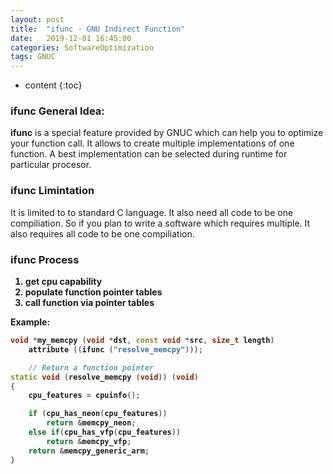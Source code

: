 ```yaml
---
layout: post
title:  "ifunc - GNU Indirect Function"
date:   2019-12-01 16:45:00
categories: SoftwareOptimization
tags: GNUC
---
```

* content
{:toc}

### <strong>ifunc General Idea:</strong>
<strong>ifunc</strong> is a special feature provided by GNUC which can help you to optimize your function call. 
It allows to create multiple implementations of one function. A best implementation can be selected during runtime for particular procesor.

### <strong>ifunc Limintation</strong>
It is limited to to standard C language. It also need all code to be one compiliation. So if you plan to write a software which requires multiple. It also requires all code to be one compiliation. 

### <strong>ifunc Process<strong>
1. get cpu capability
2. populate function pointer tables
3. call function via pointer tables

<strong>Example:</strong>

```c++
void *my_memcpy (void *dst, const void *src, size_t length)
    attribute ((ifunc ("resolve_memcpy")));

    // Return a function pointer
static void (resolve_memcpy (void)) (void)
{
    cpu_features = cpuinfo(); 

    if (cpu_has_neon(cpu_features))
        return &memcpy_neon;
    else if(cpu_has_vfp(cpu_features))
        return &memcpy_vfp;
    return &memcpy_generic_arm;
}
```
